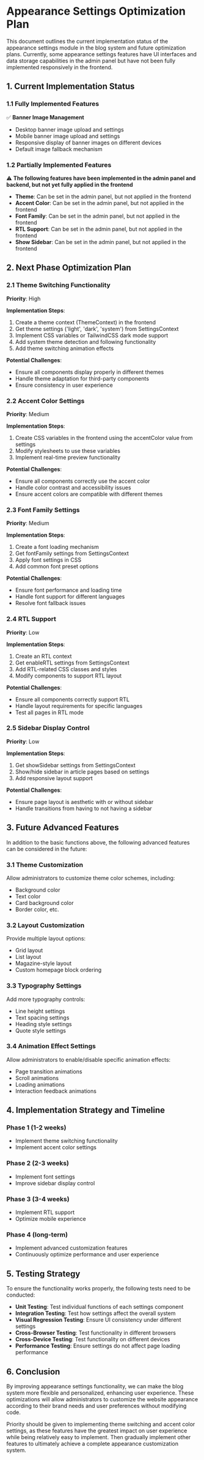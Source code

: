 # Appearance Settings Optimization Plan

This document outlines the current implementation status of the appearance settings module in the blog system and future optimization plans. Currently, some appearance settings features have UI interfaces and data storage capabilities in the admin panel but have not been fully implemented responsively in the frontend.

## 1. Current Implementation Status

### 1.1 Fully Implemented Features

✅ **Banner Image Management**
- Desktop banner image upload and settings
- Mobile banner image upload and settings
- Responsive display of banner images on different devices
- Default image fallback mechanism

### 1.2 Partially Implemented Features

⚠️ **The following features have been implemented in the admin panel and backend, but not yet fully applied in the frontend**

- **Theme**: Can be set in the admin panel, but not applied in the frontend
- **Accent Color**: Can be set in the admin panel, but not applied in the frontend
- **Font Family**: Can be set in the admin panel, but not applied in the frontend
- **RTL Support**: Can be set in the admin panel, but not applied in the frontend
- **Show Sidebar**: Can be set in the admin panel, but not applied in the frontend

## 2. Next Phase Optimization Plan

### 2.1 Theme Switching Functionality

**Priority**: High

**Implementation Steps**:
1. Create a theme context (ThemeContext) in the frontend
2. Get theme settings ('light', 'dark', 'system') from SettingsContext
3. Implement CSS variables or TailwindCSS dark mode support
4. Add system theme detection and following functionality
5. Add theme switching animation effects

**Potential Challenges**:
- Ensure all components display properly in different themes
- Handle theme adaptation for third-party components
- Ensure consistency in user experience

### 2.2 Accent Color Settings

**Priority**: Medium

**Implementation Steps**:
1. Create CSS variables in the frontend using the accentColor value from settings
2. Modify stylesheets to use these variables
3. Implement real-time preview functionality

**Potential Challenges**:
- Ensure all components correctly use the accent color
- Handle color contrast and accessibility issues
- Ensure accent colors are compatible with different themes

### 2.3 Font Family Settings

**Priority**: Medium

**Implementation Steps**:
1. Create a font loading mechanism
2. Get fontFamily settings from SettingsContext
3. Apply font settings in CSS
4. Add common font preset options

**Potential Challenges**:
- Ensure font performance and loading time
- Handle font support for different languages
- Resolve font fallback issues

### 2.4 RTL Support

**Priority**: Low

**Implementation Steps**:
1. Create an RTL context
2. Get enableRTL settings from SettingsContext
3. Add RTL-related CSS classes and styles
4. Modify components to support RTL layout

**Potential Challenges**:
- Ensure all components correctly support RTL
- Handle layout requirements for specific languages
- Test all pages in RTL mode

### 2.5 Sidebar Display Control

**Priority**: Low

**Implementation Steps**:
1. Get showSidebar settings from SettingsContext
2. Show/hide sidebar in article pages based on settings
3. Add responsive layout support

**Potential Challenges**:
- Ensure page layout is aesthetic with or without sidebar
- Handle transitions from having to not having a sidebar

## 3. Future Advanced Features

In addition to the basic functions above, the following advanced features can be considered in the future:

### 3.1 Theme Customization

Allow administrators to customize theme color schemes, including:
- Background color
- Text color
- Card background color
- Border color, etc.

### 3.2 Layout Customization

Provide multiple layout options:
- Grid layout
- List layout
- Magazine-style layout
- Custom homepage block ordering

### 3.3 Typography Settings

Add more typography controls:
- Line height settings
- Text spacing settings
- Heading style settings
- Quote style settings

### 3.4 Animation Effect Settings

Allow administrators to enable/disable specific animation effects:
- Page transition animations
- Scroll animations
- Loading animations
- Interaction feedback animations

## 4. Implementation Strategy and Timeline

### Phase 1 (1-2 weeks)
- Implement theme switching functionality
- Implement accent color settings

### Phase 2 (2-3 weeks)
- Implement font settings
- Improve sidebar display control

### Phase 3 (3-4 weeks)
- Implement RTL support
- Optimize mobile experience

### Phase 4 (long-term)
- Implement advanced customization features
- Continuously optimize performance and user experience

## 5. Testing Strategy

To ensure the functionality works properly, the following tests need to be conducted:

- **Unit Testing**: Test individual functions of each settings component
- **Integration Testing**: Test how settings affect the overall system
- **Visual Regression Testing**: Ensure UI consistency under different settings
- **Cross-Browser Testing**: Test functionality in different browsers
- **Cross-Device Testing**: Test functionality on different devices
- **Performance Testing**: Ensure settings do not affect page loading performance

## 6. Conclusion

By improving appearance settings functionality, we can make the blog system more flexible and personalized, enhancing user experience. These optimizations will allow administrators to customize the website appearance according to their brand needs and user preferences without modifying code.

Priority should be given to implementing theme switching and accent color settings, as these features have the greatest impact on user experience while being relatively easy to implement. Then gradually implement other features to ultimately achieve a complete appearance customization system. 